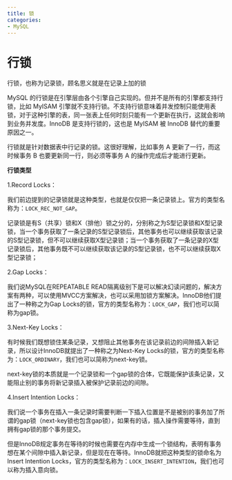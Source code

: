 ```yaml
---
title: 锁
categories: 
- MySQL
---
```


# 行锁

行锁，也称为记录锁，顾名思义就是在记录上加的锁

MySQL 的行锁是在引擎层由各个引擎自己实现的。但并不是所有的引擎都支持行锁，比如 MyISAM 引擎就不支持行锁。不支持行锁意味着并发控制只能使用表锁，对于这种引擎的表，同一张表上任何时刻只能有一个更新在执行，这就会影响到业务并发度。InnoDB 是支持行锁的，这也是 MyISAM 被 InnoDB 替代的重要原因之一。

行锁就是针对数据表中行记录的锁。这很好理解，比如事务 A 更新了一行，而这时候事务 B 也要更新同一行，则必须等事务 A 的操作完成后才能进行更新。

**行锁类型**

1.Record Locks：

我们前边提到的记录锁就是这种类型，也就是仅仅把一条记录锁上。官方的类型名称为：`LOCK_REC_NOT_GAP`。

记录锁是有S（共享）锁和X（排他）锁之分的，分别称之为S型记录锁和X型记录锁，当一个事务获取了一条记录的S型记录锁后，其他事务也可以继续获取该记录的S型记录锁，但不可以继续获取X型记录锁；当一个事务获取了一条记录的X型记录锁后，其他事务既不可以继续获取该记录的S型记录锁，也不可以继续获取X型记录锁；

2.Gap Locks：

我们说MySQL在REPEATABLE READ隔离级别下是可以解决幻读问题的，解决方案有两种，可以使用MVCC方案解决，也可以采用加锁方案解决。InnoDB他们提出了一种称之为Gap Locks的锁，官方的类型名称为：`LOCK_GAP`，我们也可以简称为gap锁。

3.Next-Key Locks：

有时候我们既想锁住某条记录，又想阻止其他事务在该记录前边的间隙插入新记录，所以设计InnoDB就提出了一种称之为Next-Key Locks的锁，官方的类型名称为：`LOCK_ORDINARY`，我们也可以简称为next-key锁。

next-key锁的本质就是一个记录锁和一个gap锁的合体，它既能保护该条记录，又能阻止别的事务将新记录插入被保护记录前边的间隙。

4.Insert Intention Locks：

我们说一个事务在插入一条记录时需要判断一下插入位置是不是被别的事务加了所谓的gap锁（next-key锁也包含gap锁），如果有的话，插入操作需要等待，直到拥有gap锁的那个事务提交。

但是InnoDB规定事务在等待的时候也需要在内存中生成一个锁结构，表明有事务想在某个间隙中插入新记录，但是现在在等待。InnoDB就把这种类型的锁命名为Insert Intention Locks，官方的类型名称为：`LOCK_INSERT_INTENTION`，我们也可以称为插入意向锁。